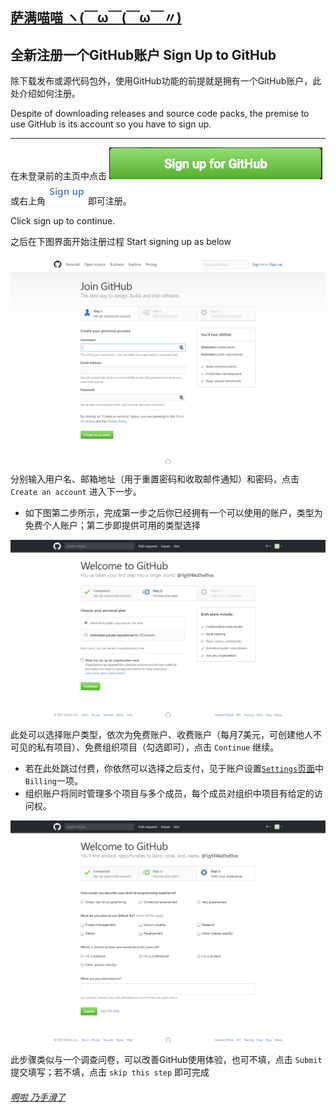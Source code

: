 ## [萨满喵喵 ヽ(￣ω￣(￣ω￣〃)](https://emlvirus.github.io/)

## 全新注册一个GitHub账户 Sign Up to GitHub

除下载发布或源代码包外，使用GitHub功能的前提就是拥有一个GitHub账户，此处介绍如何注册。

Despite of downloading releases and source code packs, the premise to use GitHub is its account so you have to sign up.

---

在未登录前的主页中点击 ![](..\images/signup.png) 或右上角 ![](..\images/signup2.png) 即可注册。

Click sign up to continue.

之后在下图界面开始注册过程 Start signing up as below

![](..\images/signup3.png) 分别输入用户名、邮箱地址（用于重置密码和收取邮件通知）和密码，点击 `Create an account` 进入下一步。

* 如下图第二步所示，完成第一步之后你已经拥有一个可以使用的账户，类型为免费个人账户；第二步即提供可用的类型选择

![](..\images/step2.png)
此处可以选择账户类型，依次为免费账户、收费账户（每月7美元，可创建他人不可见的私有项目）、免费组织项目（勾选即可），点击 `Continue` 继续。

* 若在此处跳过付费，你依然可以选择之后支付，见于账户设置[`Settings`页面](/settings.md)中`Billing`一项。
* 组织账户将同时管理多个项目与多个成员，每个成员对组织中项目有给定的访问权。

![](..\images/step3.png)
此步骤类似与一个调查问卷，可以改善GitHub使用体验，也可不填，点击 `Submit` 提交填写；若不填，点击 `skip this step` 即可完成

###### [啊啦 乃手滑了](..\index.html)
